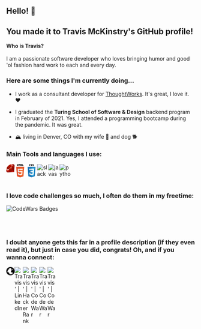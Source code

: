## Hello! 👋

## You made it to Travis McKinstry's GitHub profile!

**Who is Travis?**
<br><br>
I am a passionate software developer who loves bringing humor and good 'ol fashion hard work to each and every day.

### Here are some things I'm currently doing...

- I work as a consultant developer for [ThoughtWorks]. It's great, I love it. ❤️ 

- I graduated the **Turing School of Software & Design** backend program in February of 2021. Yes, I attended a programming bootcamp during the pandemic. It was great.

- 🏔 living in Denver, CO with my wife 👧 and dog 🐕


### Main Tools and languages I use: 

<img align="left" alt="ruby photo" width="22px" src="https://raw.githubusercontent.com/github/explore/80688e429a7d4ef2fca1e82350fe8e3517d3494d/topics/ruby/ruby.png" /><img align="left" alt="html photo" height="35px" width="30px" src="https://raw.githubusercontent.com/github/explore/80688e429a7d4ef2fca1e82350fe8e3517d3494d/topics/html/html.png" /><img align="left" alt="css photo" height="35px" width="30px" src="https://raw.githubusercontent.com/github/explore/80688e429a7d4ef2fca1e82350fe8e3517d3494d/topics/css/css.png" /><img align="left" height="35px" width="30px" alt="slack" src="https://cdn.jsdelivr.net/npm/simple-icons@v3/icons/slack.svg" /><img align="left" height="35px" width="30px" alt="javascript" src="https://cdn.jsdelivr.net/npm/simple-icons@3.12.2/icons/javascript.svg" /><img align="left" height="35px" width="30px" alt="python" src="https://cdn.jsdelivr.net/npm/simple-icons@3.13.0/icons/python.svg" />

<br /><br><br>

### I love code challenges so much, I often do them in my freetime:

![CodeWars Badges](https://www.codewars.com/users/TravisGM/badges/large)

<br><br>

### I doubt anyone gets this far in a profile description (if they even read it), but just in case you did, congrats! Oh, and if you wanna connect:

[<img align="left" alt="mckinstrybros website" width="22px" src="https://raw.githubusercontent.com/iconic/open-iconic/master/svg/globe.svg" />][website]
[<img align="left" alt="Travis' | LinkedIn" width="22px" src="https://cdn.jsdelivr.net/npm/simple-icons@v3/icons/linkedin.svg" />][linkedin]
[<img align="left" alt="Travis' | HackerRank" width="22px" src="https://cdn.jsdelivr.net/npm/simple-icons@v3/icons/hackerrank.svg" />][hackerrank]
[<img align="left" alt="Travis' | CodeWar" width="22px" src="https://cdn.jsdelivr.net/npm/simple-icons@v3/icons/codewars.svg" />][codewars]
[<img align="left" alt="Travis' | CodeWar" width="22px" src="https://cdn.jsdelivr.net/npm/simple-icons@3.12.2/icons/codepen.svg" />][codepen]
[<img align="left" alt="Travis' | CodeWar" width="22px" src="https://cdn.jsdelivr.net/npm/simple-icons@3.12.2/icons/stackoverflow.svg" />][stack]

<br />

<br />

[website]: https://github.com/TravisGM92/MckinstryBrosWebDev
[linkedin]: https://www.linkedin.com/in/travis-mckinstry/
[hackerrank]: https://www.hackerrank.com/Mckinstrytg
[codewars]: https://www.codewars.com/users/TravisGM
[codepen]: https://codepen.io/travis-mckinstry
[stack]: https://stackexchange.com/users/19187226/travis-mckinstry
[ThoughtWorks]: https://www.linkedin.com/company/thoughtworks/
